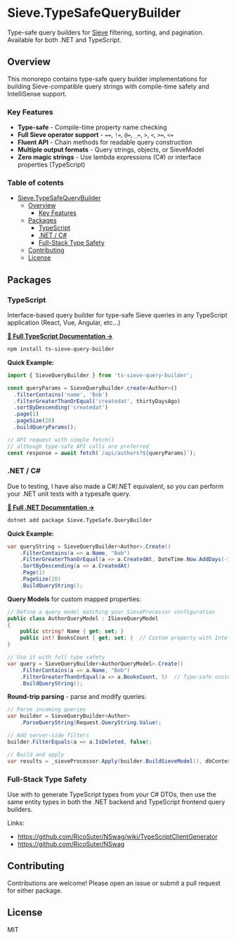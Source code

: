 # Sieve.TypeSafeQueryBuilder

Type-safe query builders for [Sieve](https://github.com/Biarity/Sieve) filtering, sorting, and pagination. Available for both .NET and TypeScript.

## Overview

This monorepo contains type-safe query builder implementations for building Sieve-compatible query strings with compile-time safety and IntelliSense support.

### Key Features

- **Type-safe** - Compile-time property name checking
- **Full Sieve operator support** - `==`, `!=`, `@=`, `_=`, `>`, `<`, `>=`, `<=`
- **Fluent API** - Chain methods for readable query construction
- **Multiple output formats** - Query strings, objects, or SieveModel
- **Zero magic strings** - Use lambda expressions (C#) or interface properties (TypeScript)

### Table of cotents 

* [Sieve.TypeSafeQueryBuilder](#sievetypesafequerybuilder)
  * [Overview](#overview)
    * [Key Features](#key-features)
  * [Packages](#packages)
    * [TypeScript](#typescript)
    * [.NET / C#](#net--c)
    * [Full-Stack Type Safety](#full-stack-type-safety)
  * [Contributing](#contributing)
  * [License](#license)
<!-- TOC -->

## Packages

### TypeScript

Interface-based query builder for type-safe Sieve queries in any TypeScript application (React, Vue, Angular, etc...)

**[📖 Full TypeScript Documentation →](./ts/README.md)**

```bash
npm install ts-sieve-query-builder
```

**Quick Example:**
```typescript
import { SieveQueryBuilder } from 'ts-sieve-query-builder';

const queryParams = SieveQueryBuilder.create<Author>()
  .filterContains('name', 'Bob')
  .filterGreaterThanOrEqual('createdat', thirtyDaysAgo)
  .sortByDescending('createdat')
  .page(1)
  .pageSize(20)
  .buildQueryParams();

// API request with simple fetch() 
// although type-safe API calls are preferred
const response = await fetch(`/api/authors?${queryParams}`);

```


### .NET / C#

Due to testing, I have also made a C#/.NET equivalent, so you can perform your .NET unit tests with a typesafe query.


**[📖 Full .NET Documentation →](./dotnet/README.md)**

```bash
dotnet add package Sieve.TypeSafe.QueryBuilder
```

**Quick Example:**
```csharp
var queryString = SieveQueryBuilder<Author>.Create()
    .FilterContains(a => a.Name, "Bob")
    .FilterGreaterThanOrEqual(a => a.CreatedAt, DateTime.Now.AddDays(-7))
    .SortByDescending(a => a.CreatedAt)
    .Page(1)
    .PageSize(20)
    .BuildQueryString();
```

**Query Models** for custom mapped properties:
```csharp
// Define a query model matching your SieveProcessor configuration
public class AuthorQueryModel : ISieveQueryModel
{
    public string? Name { get; set; }
    public int? BooksCount { get; set; }  // Custom property with IntelliSense!
}

// Use it with full type safety
var query = SieveQueryBuilder<AuthorQueryModel>.Create()
    .FilterContains(a => a.Name, "Bob")
    .FilterGreaterThanOrEqual(a => a.BooksCount, 5)  // Type-safe custom property!
    .BuildQueryString();
```

**Round-trip parsing** - parse and modify queries:
```csharp
// Parse incoming queries
var builder = SieveQueryBuilder<Author>
    .ParseQueryString(Request.QueryString.Value);

// Add server-side filters
builder.FilterEquals(a => a.IsDeleted, false);

// Build and apply
var results = _sieveProcessor.Apply(builder.BuildSieveModel(), dbContext.Authors);
```


### Full-Stack Type Safety
Use with to generate TypeScript types from your C# DTOs, then use the same entity types in both the .NET backend and TypeScript frontend query builders.

Links:
- https://github.com/RicoSuter/NSwag/wiki/TypeScriptClientGenerator
- https://github.com/RicoSuter/NSwag 

## Contributing

Contributions are welcome! Please open an issue or submit a pull request for either package.

## License

MIT
